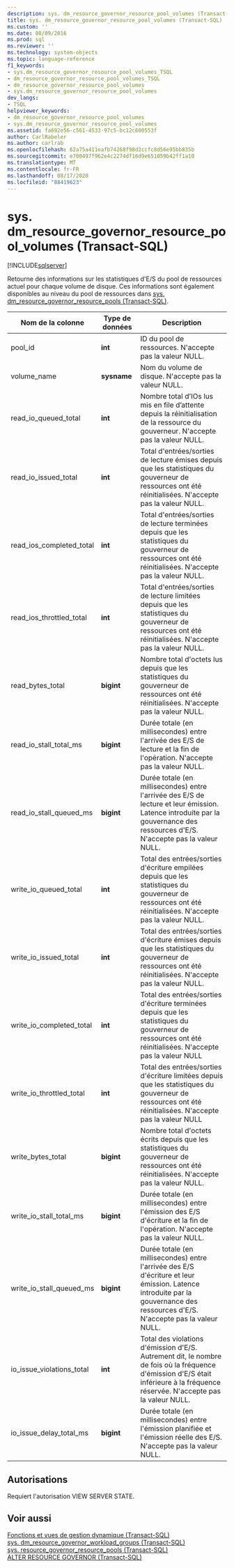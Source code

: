 ```yaml
---
description: sys. dm_resource_governor_resource_pool_volumes (Transact-SQL)
title: sys. dm_resource_governor_resource_pool_volumes (Transact-SQL) | Microsoft Docs
ms.custom: ''
ms.date: 08/09/2016
ms.prod: sql
ms.reviewer: ''
ms.technology: system-objects
ms.topic: language-reference
f1_keywords:
- sys.dm_resource_governor_resource_pool_volumes_TSQL
- dm_resource_governor_resource_pool_volumes_TSQL
- dm_resource_governor_resource_pool_volumes
- sys.dm_resource_governor_resource_pool_volumes
dev_langs:
- TSQL
helpviewer_keywords:
- dm_resource_governor_resource_pool_volumes
- sys.dm_resource_governor_resource_pool_volumes
ms.assetid: fa692e56-c561-4533-97c5-bc12c600553f
author: CarlRabeler
ms.author: carlrab
ms.openlocfilehash: 62a75a411eafb74268f98d2ccfc8d56e95bb835b
ms.sourcegitcommit: e700497f962e4c2274df16d9e651059b42ff1a10
ms.translationtype: MT
ms.contentlocale: fr-FR
ms.lasthandoff: 08/17/2020
ms.locfileid: "88419623"
---
```

# <a name="sysdm_resource_governor_resource_pool_volumes-transact-sql"></a>sys. dm_resource_governor_resource_pool_volumes (Transact-SQL)
[!INCLUDE[sqlserver](../../includes/applies-to-version/sqlserver.md)]

  Retourne des informations sur les statistiques d'E/S du pool de ressources actuel pour chaque volume de disque. Ces informations sont également disponibles au niveau du pool de ressources dans [sys. dm_resource_governor_resource_pools &#40;Transact-SQL&#41;](../../relational-databases/system-dynamic-management-views/sys-dm-resource-governor-resource-pools-transact-sql.md).  
  
  
|Nom de la colonne|Type de données|Description|  
|-----------------|---------------|-----------------|  
|pool_id|**int**|ID du pool de ressources. N'accepte pas la valeur NULL.|  
|volume_name|**sysname**|Nom du volume de disque. N'accepte pas la valeur NULL.|  
|read_io_queued_total|**int**|Nombre total d’IOs lus mis en file d’attente depuis la réinitialisation de la ressource du gouverneur. N'accepte pas la valeur NULL.|  
|read_io_issued_total|**int**|Total d'entrées/sorties de lecture émises depuis que les statistiques du gouverneur de ressources ont été réinitialisées. N'accepte pas la valeur NULL.|  
|read_ios_completed_total|**int**|Total d'entrées/sorties de lecture terminées depuis que les statistiques du gouverneur de ressources ont été réinitialisées. N'accepte pas la valeur NULL.|  
|read_ios_throttled_total|**int**|Total d'entrées/sorties de lecture limitées depuis que les statistiques du gouverneur de ressources ont été réinitialisées. N'accepte pas la valeur NULL.|  
|read_bytes_total|**bigint**|Nombre total d'octets lus depuis que les statistiques du gouverneur de ressources ont été réinitialisées. N'accepte pas la valeur NULL.|  
|read_io_stall_total_ms|**bigint**|Durée totale (en millisecondes) entre l'arrivée des E/S de lecture et la fin de l'opération. N'accepte pas la valeur NULL.|  
|read_io_stall_queued_ms|**bigint**|Durée totale (en millisecondes) entre l'arrivée des E/S de lecture et leur émission. Latence introduite par la gouvernance des ressources d'E/S. N'accepte pas la valeur NULL.|  
|write_io_queued_total|**int**|Total des entrées/sorties d'écriture empilées depuis que les statistiques du gouverneur de ressources ont été réinitialisées. N'accepte pas la valeur NULL.|  
|write_io_issued_total|**int**|Total des entrées/sorties d'écriture émises depuis que les statistiques du gouverneur de ressources ont été réinitialisées. N'accepte pas la valeur NULL.|  
|write_io_completed_total|**int**|Total des entrées/sorties d'écriture terminées depuis que les statistiques du gouverneur de ressources ont été réinitialisées. N'accepte pas la valeur NULL|  
|write_io_throttled_total|**int**|Total des entrées/sorties d'écriture limitées depuis que les statistiques du gouverneur de ressources ont été réinitialisées. N'accepte pas la valeur NULL|  
|write_bytes_total|**bigint**|Nombre total d'octets écrits depuis que les statistiques du gouverneur de ressources ont été réinitialisées. N'accepte pas la valeur NULL.|  
|write_io_stall_total_ms|**bigint**|Durée totale (en millisecondes) entre l'émission des E/S d'écriture et la fin de l'opération. N'accepte pas la valeur NULL.|  
|write_io_stall_queued_ms|**bigint**|Durée totale (en millisecondes) entre l'arrivée des E/S d'écriture et leur émission. Latence introduite par la gouvernance des ressources d'E/S. N'accepte pas la valeur NULL.|  
|io_issue_violations_total|**int**|Total des violations d'émission d'E/S. Autrement dit, le nombre de fois où la fréquence d'émission d'E/S était inférieure à la fréquence réservée. N'accepte pas la valeur NULL.|  
|io_issue_delay_total_ms|**bigint**|Durée totale (en millisecondes) entre l'émission planifiée et l'émission réelle des E/S. N'accepte pas la valeur NULL.|  
  
## <a name="permissions"></a>Autorisations  
 Requiert l'autorisation VIEW SERVER STATE.  
  
## <a name="see-also"></a>Voir aussi  
 [Fonctions et vues de gestion dynamique &#40;Transact-SQL&#41;](~/relational-databases/system-dynamic-management-views/system-dynamic-management-views.md)   
 [sys. dm_resource_governor_workload_groups &#40;Transact-SQL&#41;](../../relational-databases/system-dynamic-management-views/sys-dm-resource-governor-workload-groups-transact-sql.md)   
 [sys. resource_governor_resource_pools &#40;Transact-SQL&#41;](../../relational-databases/system-catalog-views/sys-resource-governor-resource-pools-transact-sql.md)   
 [ALTER RESOURCE GOVERNOR &#40;Transact-SQL&#41;](../../t-sql/statements/alter-resource-governor-transact-sql.md)  
  
  

